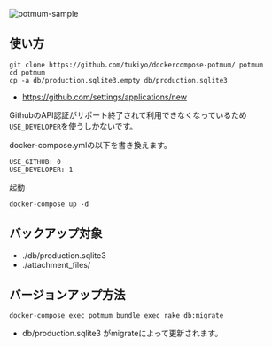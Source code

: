 ![potmum-sample](https://qiita-image-store.s3.amazonaws.com/0/25728/49020a1e-1e19-2939-e580-216b68f3902b.png)

## 使い方

```
git clone https://github.com/tukiyo/dockercompose-potmum/ potmum
cd potmum
cp -a db/production.sqlite3.empty db/production.sqlite3
```

* https://github.com/settings/applications/new

GithubのAPI認証がサポート終了されて利用できなくなっているため
`USE_DEVELOPER`を使うしかないです。

docker-compose.ymlの以下を書き換えます。

```
USE_GITHUB: 0
USE_DEVELOPER: 1
```

起動

```
docker-compose up -d
```

## バックアップ対象

* ./db/production.sqlite3
* ./attachment_files/

## バージョンアップ方法

```
docker-compose exec potmum bundle exec rake db:migrate
```

* db/production.sqlite3 がmigrateによって更新されます。
